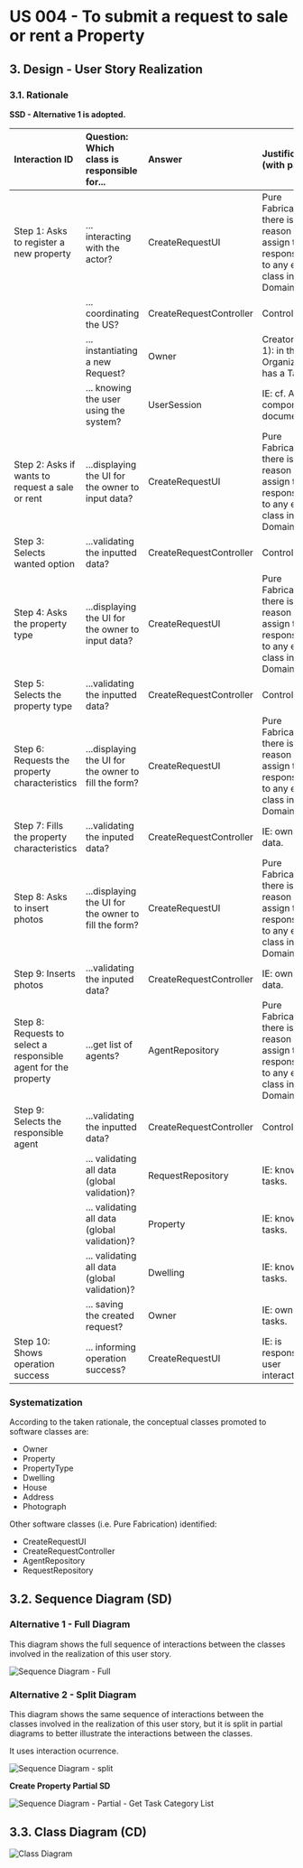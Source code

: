 # US 004 - To submit a request to sale or rent a Property

## 3. Design - User Story Realization 

### 3.1. Rationale

**SSD - Alternative 1 is adopted.**

| Interaction ID                                                  | Question: Which class is responsible for...          | Answer                  | Justification (with patterns)                                                                                     |
|:----------------------------------------------------------------|:-----------------------------------------------------|:------------------------|:------------------------------------------------------------------------------------------------------------------|
| Step 1: Asks to register a new property                         | ... interacting with the actor?                      | CreateRequestUI         | Pure Fabrication: there is no reason to assign this responsibility to any existing class in the Domain Model.     |
| 		                                                              | ... coordinating the US?                             | CreateRequestController | Controller                                                                                                        |
| 		                                                              | ... instantiating a new Request?                     | Owner                   | Creator (Rule 1): in the DM Organization has a Task.                                                              |
| 			  		                                                         | ... knowing the user using the system?               | UserSession             | IE: cf. A&A component documentation.                                                                              |
| Step 2: Asks if wants to request a sale or rent	                | ...displaying the UI for the owner to input data?    | CreateRequestUI         | Pure Fabrication: there is no reason to assign this responsibility to any existing class in the Domain Model.     |
| Step 3: Selects wanted option	                                  | ...validating the inputted data?                     | CreateRequestController | Controller                                                                                                        |
| Step 4: Asks the property type	                                 | ...displaying the UI for the owner to input data?    | CreateRequestUI         | Pure Fabrication: there is no reason to assign this responsibility to any existing class in the Domain Model.     |
| Step 5: Selects the property type	                              | ...validating the inputted data?                     | CreateRequestController | Controller                                                                                                        |
| Step 6: Requests the property characteristics	                  | ...displaying the UI for the owner to fill the form? | CreateRequestUI         | Pure Fabrication: there is no reason to assign this responsibility to any existing class in the Domain Model.     | 
| Step 7: Fills the property characteristics                      | ...validating the inputed data?                      | CreateRequestController | IE: owns its data.                                                                                                |
| Step 8: Asks to insert photos	                                  | ...displaying the UI for the owner to fill the form? | CreateRequestUI         | Pure Fabrication: there is no reason to assign this responsibility to any existing class in the Domain Model.     | 
| Step 9: Inserts photos                                          | ...validating the inputed data?                      | CreateRequestController | IE: owns its data.                                                                                                |
| Step 8: Requests to select a responsible agent for the property | ...get list of agents?                               | AgentRepository         | Pure Fabrication: there is no reason to assign this responsibility to any existing class in the Domain Model.     |
| Step 9: Selects the responsible agent                           | ...validating the inputted data?                     | CreateRequestController | Controller                                                                                                        |
| 			  		                                                         | ... validating all data (global validation)?         | RequestRepository       | IE: knows all its tasks.                                                                                          | 
| 			  		                                                         | ... validating all data (global validation)?         | Property                | IE: knows all its tasks.                                                                                          | 
| 			  		                                                         | ... validating all data (global validation)?         | Dwelling                | IE: knows all its tasks.                                                                                          | 
| 			  		                                                         | ... saving the created request?                      | Owner                   | IE: owns all its tasks.                                                                                           | 
| Step 10: Shows operation success 		                             | ... informing operation success?                     | CreateRequestUI         | IE: is responsible for user interactions.                                                                         | 

### Systematization ##

According to the taken rationale, the conceptual classes promoted to software classes are: 

 * Owner
 * Property
 * PropertyType
 * Dwelling
 * House
 * Address
 * Photograph

Other software classes (i.e. Pure Fabrication) identified: 

 * CreateRequestUI  
 * CreateRequestController
 * AgentRepository
 * RequestRepository


## 3.2. Sequence Diagram (SD)

### Alternative 1 - Full Diagram

This diagram shows the full sequence of interactions between the classes involved in the realization of this user story.

![Sequence Diagram - Full](svg/us004-sequence-diagram-full.svg)

### Alternative 2 - Split Diagram

This diagram shows the same sequence of interactions between the classes involved in the realization of this user story, but it is split in partial diagrams to better illustrate the interactions between the classes.

It uses interaction ocurrence.

![Sequence Diagram - split](svg/us004-sequence-diagram-split.svg)

**Create Property Partial SD**

![Sequence Diagram - Partial - Get Task Category List](svg/us004-sequence-diagram-partial-create-property.svg)

## 3.3. Class Diagram (CD)

![Class Diagram](svg/us004-class-diagram.svg)